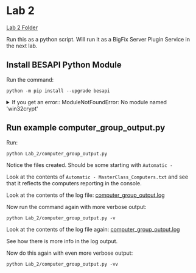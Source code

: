 # Lab 2

[Lab 2 Folder](../Lab_2/)

Run this as a python script. Will run it as a BigFix Server Plugin Service in the next lab.

## Install BESAPI Python Module

Run the command:

```
python -m pip install --upgrade besapi
```

<details><summary>If you get an error:: ModuleNotFoundError: No module named 'win32crypt'</summary>

Need to run this on windows:

```
python -m pip install --upgrade pywin32
```

</details>

## Run example computer_group_output.py

Run:

```
python Lab_2/computer_group_output.py
```

Notice the files created. Should be some starting with `Automatic - `

Look at the contents of `Automatic - MasterClass_Computers.txt` and see that it reflects the computers reporting in the console.

Look at the contents of the log file: [computer_group_output.log](computer_group_output.log)

Now run the command again with more verbose output:

```
python Lab_2/computer_group_output.py -v
```

Look at the contents of the log file again: [computer_group_output.log](computer_group_output.log)

See how there is more info in the log output.

Now do this again with even more verbose output:

```
python Lab_2/computer_group_output.py -vv
```
